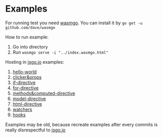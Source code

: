 # Examples

For running test you need [wasmgo](https://github.com/dave/wasmgo).
You can install it by `go get -u github.com/dave/wasmgo`

How to run example:

1. Go into directory
2. Run `wasmgo serve -i "../index.wasmgo.html"`


Hosting in [jsgo.io](https://jsgo.io) examples:

1. [hello-world](https://jsgo.io/7cee3f268b32e689adec58180c6b5a58cbbe7e3d)
2. [clicker&props](https://jsgo.io/cba7cd18a58d36064570aa892d73ab7135108c04)
3. [if-directive](https://jsgo.io/1a513c621a603f87db8ace4ccee1796487d8e3f5)
4. [for-directive](https://jsgo.io/f5357ba62e07ec7b202d8c995fd70049a74e18d9)
5. [methods&computed-directive](https://jsgo.io/514aeba3c8946fbe76a6c31f0e868ce20c37dd48)
6. [model-directive](https://jsgo.io/ae08a55e99976c6955397cb4c159d9448fc0bbd2)
7. [html-directive](https://jsgo.io/b88bbca5d3810b68ae43d70246a13a1e1ab3966f)
8. [watchers](https://jsgo.io/504d3346d93b1fbb26b5ac39eb223f9469b85920)
9. [hooks](https://jsgo.io/4b60a5e05f197fef610d7b05fb305038f9896f2d)

Examples may be old, because recreate examples after every commits is really disrespectful to [jsgo.io](https://jsgo.io)